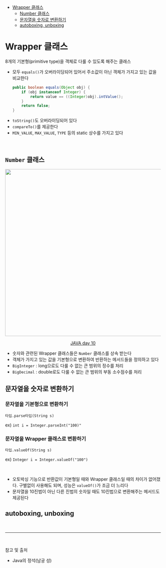 - [Wrapper 클래스](#wrapper-클래스)
  - [Number 클래스](#number-클래스)
  - [문자열을 숫자로 변환하기](#문자열을-숫자로-변환하기)
  - [autoboxing, unboxing](#autoboxing-unboxing)

# Wrapper 클래스

8개의 기본형(primitive type)을 객체로 다룰 수 있도록 해주는 클래스

- 모두 `equals()`가 오버라이딩되어 있어서 주소값이 아닌 객체가 가지고 있는 값을 비교한다
    ```java
  public boolean equals(Object obj) {
        if (obj instanceof Integer) {
            return value == ((Integer)obj).intValue();
        }
        return false;
    }
  ```
- `toString()`도 오버라이딩되어 있다
- `compareTo()`를 제공한다
- `MIN_VALUE`, `MAX_VALUE`, `TYPE` 등의 static 상수를 가지고 있다

<br/>

## `Number` 클래스

<p align="center">
    <img src="../image/wrapper_class.png"  width="540" height="auto">
    <p align="center"><a href="https://velog.io/@leeconomy1121/JAVA-day-10">JAVA day 10</a></p>
</p>

- 숫자와 관련된 Wrapper 클래스들은 `Number` 클래스를 상속 받는다
- 객체가 가지고 있는 값을 기본형으로 변환하여 반환하는 메서드들을 정의하고 있다
- `BigInteger` : long으로도 다룰 수 없는 큰 범위의 정수를 처리
- `BigDecimal` : double로도 다룰 수 없는 큰 범위의 부동 소수점수를 처리

## 문자열을 숫자로 변환하기

### 문자열을 기본형으로 변환하기
`타입.parse타입(String s)`

ex) `int i = Integer.parseInt("100)"`

### 문자열을 Wrapper 클래스로 변환하기
`타입.valueOf(String s)`

ex) `Integer i = Integer.valueOf("100")`

<br/>

- 오토박싱 기능으로 반환값이 기본형일 때와 Wrapper 클래스일 때의 차이가 없어졌다. 구별없이 사용해도 되며, 성능은 `valueOf()`가 조금 더 느리다
- 문자열을 10진법이 아닌 다른 진법의 숫자일 때도 10진법으로 변환해주는 메서드도 제공된다

## autoboxing, unboxing





<br/>

---

<br/>

참고 및 출처
- Java의 정석(남궁 성)
